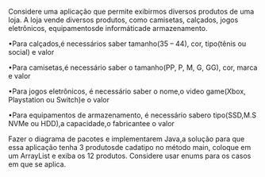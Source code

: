 Considere uma aplicação que permite exibirmos diversos produtos de  uma loja. A loja   vende diversos produtos, como camisetas, calçados, jogos eletrônicos, equipamentosde informáticade armazenamento.

•Para calçados,é necessários saber tamanho(35 – 44), cor, tipo(tênis ou social) e valor

•Para  camisetas,é necessário saber o tamanho(PP,   P, M,  G,  GG), cor, marca e valor

•Para jogos eletrônicos, é necessário saber o nome,o video game(Xbox, Playstation ou Switch)e o valor

•Para equipamentos de  armazenamento, é necessário sabero tipo(SSD,M.S NVMe ou HDD),a capacidade,o fabricantee o valor

Fazer o diagrama de pacotes e implementarem Java,a solução para que essa aplicação tenha 3 produtosde cadatipo no método main, coloque em um ArrayList e exiba os 12 produtos. Considere usar enums para os casos em que se aplica.